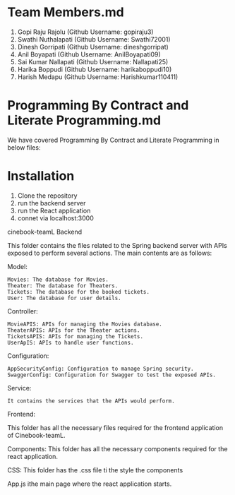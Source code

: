 # Team Members.md

1. Gopi Raju Rajolu (Github Username: gopiraju3)
2. Swathi Nuthalapati (Github Username: Swathi72001)
3. Dinesh Gorripati (Github Username: dineshgorripat)
4. Anil Boyapati (Github Username: AnilBoyapati09)
5. Sai Kumar Nallapati (Github Username: Nallapati25)
6. Harika Boppudi (Github Username: harikaboppudi10)
7. Harish Medapu (Github Username: Harishkumar110411)


# Programming By Contract and Literate Programming.md

We have covered Programming By Contract and Literate Programming in below files:










# Installation
1.    Clone the repository
2.    run the backend server
3.    run the React application
4.    connet via localhost:3000


cinebook-teamL
Backend

This folder contains the files related to the Spring backend server with APIs exposed to perform several actions. The main contents are as follows:


Model:

    Movies: The database for Movies.
    Theater: The database for Theaters.
    Tickets: The database for the booked tickets.
    User: The database for user details.

Controller:

    MovieAPIS: APIs for managing the Movies database.
    TheaterAPIS: APIs for the Theater actions.
    TicketsAPIS: APIs for managing the Tickets.
    UserApIS: APIs to handle user functions.

Configuration:

    AppSecurityConfig: Configuration to manage Spring security.
    SwaggerConfig: Configuration for Swagger to test the exposed APIs.

Service:

    It contains the services that the APIs would perform.

Frontend:

This folder has all the necessary files required for the frontend application of Cinebook-teamL.


Components:
This folder has all the necessary components required for the react application.


CSS:
This folder has the .css file ti the style the components

App.js ithe main page where the react application starts.
    
